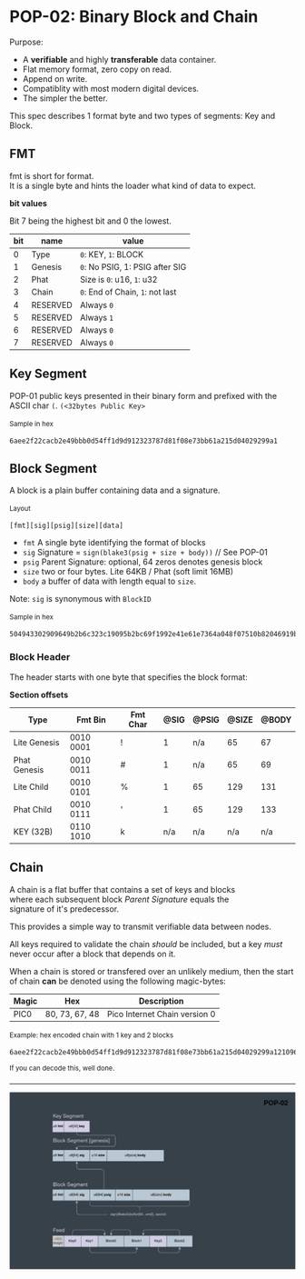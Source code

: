 # POP-02: Binary Block and Chain

Purpose:
 - A **verifiable** and highly **transferable** data container.
 - Flat memory format, zero copy on read.
 - Append on write.
 - Compatiblity with most modern digital devices.
 - The simpler the better.

This spec describes 1 format byte and two types of segments: Key and Block.

## FMT

fmt is short for format.  
It is a single byte and hints the loader what kind of data to expect.

**bit values**  

Bit 7 being the highest bit and 0 the lowest.

| bit | name     | value                            |
|-----|----------|----------------------------------|
| 0   | Type     | `0`: KEY, `1`: BLOCK             |
| 1   | Genesis  | `0`: No PSIG, 1: PSIG after SIG  |
| 2   | Phat     | Size is `0`:  u16, `1`: u32      |
| 3   | Chain    | `0`: End of Chain, `1`: not last |
| 4   | RESERVED | Always `0`                       |
| 5   | RESERVED | Always `1`                       |
| 6   | RESERVED | Always `0`                       |
| 7   | RESERVED | Always `0`                       |

## Key Segment
POP-01 public keys presented in their binary form and prefixed with the ASCII char `(`.
`(<32bytes Public Key>`

<small>Sample in hex</small>
```
6aee2f22cacb2e49bbb0d54ff1d9d912323787d81f08e73bb61a215d04029299a1
```
<!-- Secret:
f1d0ea8c8dc3afca9766ee6104f02b6ea427f1d24e3e4d6813b09946dff11dfa
-->

## Block Segment
A block is a plain buffer containing data and a signature.

<small>Layout</small>
```
[fmt][sig][psig][size][data]
```

- `fmt` A single byte identifying the format of blocks
- `sig` Signature = `sign(blake3(psig + size + body))` // See POP-01
- `psig` Parent Signature: optional, 64 zeros denotes genesis block
- `size` two or four bytes. Lite 64KB / Phat (soft limit 16MB)
- `body` a buffer of data with length equal to `size`.

Note: `sig` is synonymous with `BlockID`

<small>Sample in hex</small>

```
504943302909649b2b6c323c19095b2bc69f1992e41e61e7364a048f07510b82046919be79be50c6bcd29cb6da13185446991d630bedef2326eaccc7ef0e8ebe7ff36c652500046861636b
```

### Block Header

The header starts with one byte that specifies the block format:

**Section offsets**

| Type         | Fmt Bin   | Fmt Char | @SIG | @PSIG | @SIZE | @BODY |
|--------------|-----------|----------|------|-------|-------|-------|
| Lite Genesis | 0010 0001 | !        | 1    | n/a   | 65    | 67    |
| Phat Genesis | 0010 0011 | #        | 1    | n/a   | 65    | 69    |
| Lite Child   | 0010 0101 | %        | 1    | 65    | 129   | 131   |
| Phat Child   | 0010 0111 | '        | 1    | 65    | 129   | 133   |
| KEY (32B)    | 0110 1010 | k        | n/a  | n/a   | n/a   | n/a   |

## Chain

A chain is a flat buffer that contains a set of keys and blocks  
where each subsequent block _Parent Signature_ equals the  
signature of it's predecessor.

This provides a simple way to transmit verifiable data between nodes.

All keys required to validate the chain _should_ be included, but a key _must_ never
occur after a block that depends on it.

When a chain is stored or transfered over an unlikely medium,
then the start of chain **can** be denoted using the following magic-bytes:

| Magic | Hex            | Description                   |
|-------|----------------|-------------------------------|
| PIC0  | 80, 73, 67, 48 | Pico Internet Chain version 0 |


<small>Example: hex encoded chain with 1 key and 2 blocks</small>

```
6aee2f22cacb2e49bbb0d54ff1d9d912323787d81f08e73bb61a215d04029299a12109649b2b6c323c19095b2bc69f1992e41e61e7364a048f07510b82046919be79be50c6bcd29cb6da13185446991d630bedef2326eaccc7ef0e8ebe7ff36c652500046861636b2b14b5e829984a3dcd62f9983a56aa4f6eb6ba0a2c62e0b382fbf1b674a45b69b725ea41ce9622ffa1c35c3ff251d7dac4fbfa744cc76afbd84557a869544cef5a09649b2b6c323c19095b2bc69f1992e41e61e7364a048f07510b82046919be79be50c6bcd29cb6da13185446991d630bedef2326eaccc7ef0e8ebe7ff36c65250006706c616e6574
```
<sup>If you can decode this, well done.</sup>

---

![Fig 1.](./fig/pop-02.png)
